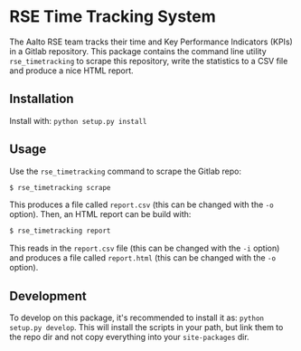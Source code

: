 RSE Time Tracking System
========================

The Aalto RSE team tracks their time and Key Performance Indicators (KPIs) in a Gitlab repository.
This package contains the command line utility `rse_timetracking` to scrape this repository, write the statistics to a CSV file and produce a nice HTML report.


Installation
------------

Install with: `python setup.py install`


Usage
-----
Use the `rse_timetracking` command to scrape the Gitlab repo:

```bash
$ rse_timetracking scrape
```

This produces a file called `report.csv` (this can be changed with the `-o` option).
Then, an HTML report can be build with:

```bash
$ rse_timetracking report
```

This reads in the `report.csv` file (this can be changed with the `-i` option) and produces a file called `report.html` (this can be changed with the `-o` option).


Development
-----------

To develop on this package, it's recommended to install it as: `python setup.py develop`. This will install the scripts in your path, but link them to the repo dir and not copy everything into your `site-packages` dir.
